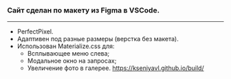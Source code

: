 ### Сайт сделан по макету из Figma в VSCode. 
---
* PerfectPixel. 
* Адаптивен под разные размеры (верстка без макета).
* Использован Materialize.css для:
    * Всплывающее меню слева;
    * Модальное окно на запросах;
    * Увеличение фото в галерее.
https://kseniyavl.github.io/build/
